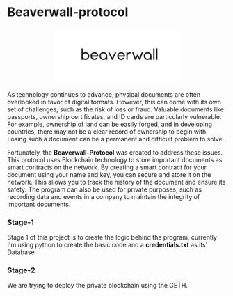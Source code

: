 # Beaverwall-protocol

<p align=center>
    <img src=./assets/Beaverwall.png width=58%>
</p>

As technology continues to advance, physical documents are often overlooked in favor of digital formats. However, this can come with its own set of challenges, such as the risk of loss or fraud. Valuable documents like passports, ownership certificates, and ID cards are particularly vulnerable. For example, ownership of land can be easily forged, and in developing countries, there may not be a clear record of ownership to begin with. Losing such a document can be a permanent and difficult problem to solve.   

Fortunately, the **Beaverwall-Protocol** was created to address these issues. This protocol uses Blockchain technology to store important documents as smart contracts on the network. By creating a smart contract for your document using your name and key, you can secure and store it on the network. This allows you to track the history of the document and ensure its safety. The program can also be used for private purposes, such as recording data and events in a company to maintain the integrity of important documents.

### Stage-1
Stage 1 of this project is to create the logic behind the program, currently I'm using python to create the basic code and a **credentials.txt** as its' Database.

### Stage-2
We are trying to deploy the private blockchain using the GETH.